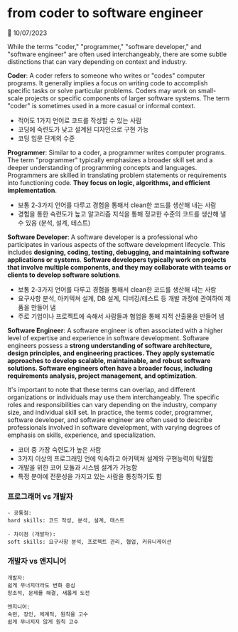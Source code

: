 # from coder to software engineer

📅 10/07/2023

While the terms "coder," "programmer," "software developer," and "software engineer" are often used interchangeably, there are some subtle distinctions that can vary depending on context and industry. 

**Coder**: A coder refers to someone who writes or "codes" computer programs. It generally implies a focus on writing code to accomplish specific tasks or solve particular problems. Coders may work on small-scale projects or specific components of larger software systems. The term "coder" is sometimes used in a more casual or informal context.

- 적어도 1가지 언어로 코드를 작성할 수 있는 사람
- 코딩에 숙련도가 낮고 설계된 디자인으로 구현 가능
- 코딩 입문 단계의 수준 


**Programmer**: Similar to a coder, a programmer writes computer programs. The term "programmer" typically emphasizes a broader skill set and a deeper understanding of programming concepts and languages. Programmers are skilled in translating problem statements or requirements into functioning code. **They focus on logic, algorithms, and efficient implementation**.

- 보통 2-3가지 언어를 다루고 경험을 통해서 clean한 코드를 생산해 내는 사람
- 경험을 통한 숙련도가 높고 알고리즘 지식을 통해 정교한 수준의 코드를 생산해 낼 수 있음 (분석, 설계, 테스트)


**Software Developer**: A software developer is a professional who participates in various aspects of the software development lifecycle. This includes **designing, coding, testing, debugging, and maintaining software applications or systems**. **Software developers typically work on projects that involve multiple components, and they may collaborate with teams or clients to develop software solutions**.

- 보통 2-3가지 언어를 다루고 경험을 통해서 clean한 코드를 생산해 내는 사람
- 요구사항 분석, 아키텍쳐 설계, DB 설계, 디버깅/테스트 등 개발 과정에 관여하여 제품을 만들어 냄
- 주로 기업이나 프로젝트에 속해서 사람들과 협업을 통해 지적 산출물을 만들어 냄


**Software Engineer**: A software engineer is often associated with a higher level of expertise and experience in software development. Software engineers possess a **strong understanding of software architecture, design principles, and engineering practices. They apply systematic approaches to develop scalable, maintainable, and robust software solutions. Software engineers often have a broader focus, including requirements analysis, project management, and optimization**.

It's important to note that these terms can overlap, and different organizations or individuals may use them interchangeably. The specific roles and responsibilities can vary depending on the industry, company size, and individual skill set. In practice, the terms coder, programmer, software developer, and software engineer are often used to describe professionals involved in software development, with varying degrees of emphasis on skills, experience, and specialization.

- 코더 중 가장 숙련도가 높은 사람
- 3가지 이상의 프로그래밍 언에 익숙하고 아키텍쳐 설계와 구현능력이 탁월함
- 개발을 위한 코어 모듈과 시스템 설계가 가능함
- 특정 분야에 전문성을 가지고 있는 사람을 통칭하기도 함


### 프로그래머 vs 개발자
    - 공통점:
    hard skills: 코드 작성, 분석, 설계, 테스트 

    - 차이점 (개발자):
    soft skills: 요구사항 분석, 프로젝트 관리, 협업, 커뮤니케이션


### 개발자 vs 엔지니어
    개발자:
    쉽게 무너지더라도 변화 중심
    창조적, 문제를 해결, 새롭게 도전

    엔지니어:
    숙련, 장인, 체계적, 원칙을 고수
    쉽게 무너지지 않게 원칙 고수







